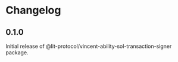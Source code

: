 # Changelog

## 0.1.0

Initial release of @lit-protocol/vincent-ability-sol-transaction-signer package.
